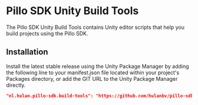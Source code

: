 # Pillo SDK Unity Build Tools

The Pillo SDK Unity Build Tools contains Unity editor scripts that help you build projects using the Pillo SDK.

## Installation

Install the latest stable release using the Unity Package Manager by adding the following line to your manifest.json file located within your project's Packages directory, or add the GIT URL to the Unity Package Manager directly.

```json
"nl.hulan.pillo-sdk.build-tools": "https://github.com/hulanbv/pillo-sdk.git?path=/UnityBuildTools"
```
